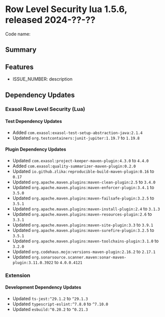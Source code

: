 # Row Level Security lua 1.5.6, released 2024-??-??

Code name:

## Summary

## Features

* ISSUE_NUMBER: description

## Dependency Updates

### Exasol Row Level Security (Lua)

#### Test Dependency Updates

* Added `com.exasol:exasol-test-setup-abstraction-java:2.1.4`
* Updated `org.testcontainers:junit-jupiter:1.19.7` to `1.19.8`

#### Plugin Dependency Updates

* Updated `com.exasol:project-keeper-maven-plugin:4.3.0` to `4.4.0`
* Added `com.exasol:quality-summarizer-maven-plugin:0.2.0`
* Updated `io.github.zlika:reproducible-build-maven-plugin:0.16` to `0.17`
* Updated `org.apache.maven.plugins:maven-clean-plugin:2.5` to `3.4.0`
* Updated `org.apache.maven.plugins:maven-enforcer-plugin:3.4.1` to `3.5.0`
* Updated `org.apache.maven.plugins:maven-failsafe-plugin:3.2.5` to `3.5.1`
* Updated `org.apache.maven.plugins:maven-install-plugin:2.4` to `3.1.3`
* Updated `org.apache.maven.plugins:maven-resources-plugin:2.6` to `3.3.1`
* Updated `org.apache.maven.plugins:maven-site-plugin:3.3` to `3.9.1`
* Updated `org.apache.maven.plugins:maven-surefire-plugin:3.2.5` to `3.5.1`
* Updated `org.apache.maven.plugins:maven-toolchains-plugin:3.1.0` to `3.2.0`
* Updated `org.codehaus.mojo:versions-maven-plugin:2.16.2` to `2.17.1`
* Updated `org.sonarsource.scanner.maven:sonar-maven-plugin:3.11.0.3922` to `4.0.0.4121`

### Extension

#### Development Dependency Updates

* Updated `ts-jest:^29.1.2` to `^29.1.3`
* Updated `typescript-eslint:^7.8.0` to `^7.10.0`
* Updated `esbuild:^0.20.2` to `^0.21.3`
